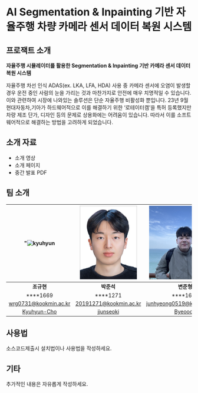 # AI Segmentation & Inpainting 기반 자율주행 차량 카메라 센서 데이터 복원 시스템

## 프로잭트 소개

**자율주행 시뮬레이터를 활용한 Segmentation & Inpainting 기반 카메라 센서 데이터 복원 시스템**

자율주행 차선 인식 ADAS(ex. LKA, LFA, HDA) 사용 중 카메라 센서에 오염이 발생할 경우 운전 중인 사람의 눈을 가리는 것과 마찬가지로 안전에 매우 치명적일 수 있습니다. 이와 관련하여 시장에 나와있는 솔루션은 단순 자율주행 비활성화 뿐입니다. 23년 9월 현대자동차,기아가 하드웨어적으로 이를 해결하기 위한 ‘로테이터캠’을 특허 등록했지만 차량 제조 단가, 디자인 등의 문제로 상용화에는 어려움이 있습니다. 따라서 이를 소프트웨어적으로 해결하는 방법을 고려하게 되었습니다.

## 소개 자료

- 소개 영상
- 소개 페이지
- 중간 발표 PDF

## 팀 소개
|"![kyuhyun](https://github.com/kookmin-sw/capstone-2024-29/assets/97654622/e8d07cc9-80ee-41e2-9152-038c0d73b6cf)| <img src="./profile/junpark.jpg" height="200"> | <img src="./profile/byeon.jpeg" height="200"> | <img src="./profile/OH.png" height="200"> | <img src="./profile/shlee.jpg" height="200"> |
| :---: | :---: | :---: | :---: | :---: |
| **조규현** | **박준석** | **변준형** | **오준호** | **이세현** |
| ****1669 | ****1271 | ****1606 | ****1626 | ****3043 |
| wrg0731@kookmin.ac.kr | 20191271@kookmin.ac.kr | junhyeong0519@kookmin.ac.kr |ojunho7535@gmail.com | lifethis21@kookmin.ac.kr |
| [Kyuhyun-Cho](https://github.com/Kyuhyun-Cho) | [jjunseoki](https://github.com/jjunseoki) | [Byeooon](https://github.com/Byeooon) | [ojunho](https://github.com/ojunho) | [sehyeon518](https://github.com/sehyeon518) |


## 사용법

소스코드제출시 설치법이나 사용법을 작성하세요.

## 기타

추가적인 내용은 자유롭게 작성하세요.



